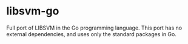 libsvm-go
=========

Full port of LIBSVM in the Go programming language.
This port has no external dependencies, and uses only the standard packages in Go.
